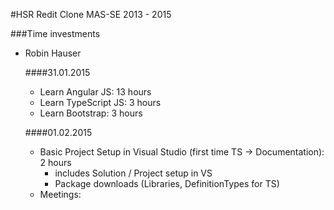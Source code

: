 ﻿#HSR Redit Clone MAS-SE 2013 - 2015

###Time investments

- Robin Hauser

    ####31.01.2015
    - Learn Angular JS: 13 hours
    - Learn TypeScript JS: 3 hours
    - Learn Bootstrap: 3 hours

    ####01.02.2015
    - Basic Project Setup in Visual Studio (first time TS -> Documentation): 2 hours
        - includes Solution / Project setup in VS
        - Package downloads (Libraries, DefinitionTypes for TS)
    - Meetings:    



